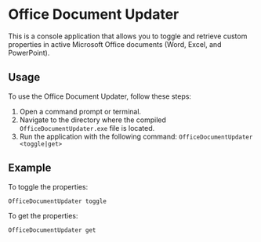 # Office Document Updater

This is a console application that allows you to toggle and retrieve custom properties in active Microsoft Office documents (Word, Excel, and PowerPoint).

## Usage

To use the Office Document Updater, follow these steps:

1. Open a command prompt or terminal.
2. Navigate to the directory where the compiled `OfficeDocumentUpdater.exe` file is located.
3. Run the application with the following command: `OfficeDocumentUpdater <toggle|get>`

## Example

To toggle the properties:
```
OfficeDocumentUpdater toggle
```

To get the properties:
```
OfficeDocumentUpdater get
```